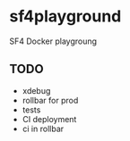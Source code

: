 # sf4playground
SF4 Docker playgroung

## TODO
- xdebug
- rollbar for prod
- tests
- CI deployment
- ci in rollbar 
